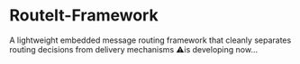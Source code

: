 # RouteIt-Framework
A lightweight embedded message routing framework that cleanly separates routing decisions from delivery mechanisms
⚠️is developing now...
